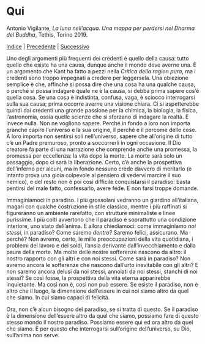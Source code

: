 # Qui 

Antonio Vigilante, _La luna nell’acqua. Una mappa per perdersi nel Dharma del Buddha_, Tethis, Torino 2019.

[Indice](index.md) | [Precedente](la-zattera.md) | [Successivo](il-silenzio.md)


Uno degli argomenti più frequenti dei credenti è quello della causa: tutto quello che esiste ha una causa, dunque anche il mondo deve averne una. È un argomento che Kant ha fatto a pezzi nella _Critica della ragion pura_, ma i credenti sono troppo impegnati a credere per leggersela. Una obiezione semplice è che, affinché si possa dire che una cosa ha una qualche causa, o perché si possa indagare quale ne è la causa, si debba prima sapere cos’è quella cosa. Se una cosa è indistinta, confusa, vaga, è sciocco interrogarsi sulla sua causa; prima occorre averne una visione chiara. Ci si aspetterebbe quindi dai credenti una grande passione per la chimica, la biologia, la fisica, l’astronomia, ossia quelle scienze che si sforzano di indagare la realtà. E invece nulla. Non ne vogliono sapere. Perché in fondo a loro non importa granché capire l’universo e la sua origine, il perché e il percome delle cose. A loro importa non sentirsi soli nell’universo, sapere che all’origine di tutto c’è un Padre premuroso, pronto a soccorrerli in ogni occasione. Il Dio creatore fa parte di una narrazione che comprende anche una promessa, la promessa per eccellenza: la vita dopo la morte. La morte sarà solo un passaggio, dopo ci sarà la liberazione. Certo, c’è anche la prospettiva dell’inferno per alcuni, ma in fondo nessuno crede davvero di meritarlo (e intanto prova una gioia colpevole al pensiero di vedervi marcire il suo nemico), e del resto non è poi così difficile conquistarsi il paradiso: basta pentirsi del male fatto, confessarlo, avere fede. E non farsi troppe domande.

Immaginiamoci in paradiso. I più grossolani vedranno un giardino all’italiana, magari con qualche costruzione in stile classico, mentre i più raffinati si figureranno un ambiente rarefatto, con strutture minimaliste e linee purissime. I più colti avvertono che il paradiso è soprattutto una condizione interiore, uno stato dell’anima. E allora chiediamoci: come immaginiamo _noi stessi_, in paradiso? Come saremo _dentro_? Saremo felici, assicurano. Ma perché? Non avremo, certo, le mille preoccupazioni della vita quotidiana, i problemi del lavoro e dei soldi, l’ansia derivante dall’invecchiamento e dalla paura della morte. Ma molte delle nostre sofferenze nascono da altro: il nostro rapporto con gli altri e con noi stessi. Come sarà in paradiso? Non avremo ancora le sofferenze che nascono dall’urto inevitabile con gli altri? E non saremo ancora delusi da noi stessi, annoiati da noi stessi, stanchi di noi stessi? Se così fosse, la prospettiva della vita eterna apparirebbe inquietante. Ma così non è, così non può essere. Se esiste il paradiso, non è altro che il luogo, la dimensione dell’essere in cui noi siamo altro da quel che siamo. In cui siamo capaci di felicità.

Ora, non c’è alcun bisogno del paradiso, se si tratta di questo. Se il paradiso è la dimensione dell’essere altro da quel che siamo, possiamo fare di questo stesso mondo il nostro paradiso. Possiamo essere qui ed ora altro da quel che siamo. È per questo che interrogarsi sull’origine dell’universo, su Dio, sull’anima non serve. 
